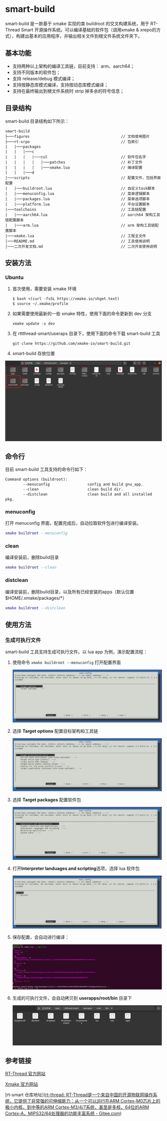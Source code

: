 # smart-build

smart-build 是一款基于 xmake 实现的类 buildroot 的交叉构建系统，用于 RT-Thread Smart 开源操作系统。可以编译基础的软件包（调用xmake & xrepo的方式），构建出基本的应用程序，并输出相关文件到根文件系统文件夹下。

## 基本功能

- 支持两种以上架构的编译工具链，目前支持： arm、aarch64；
- 支持不同版本的软件包；
- 支持 release/debug 模式编译；
- 支持按静态库模式编译，支持按动态库模式编译；
- 支持在最终输出到根文件系统时 strip 掉多余的符号信息；

## 目录结构

smart-build 目录结构如下所示：

```
smart-build
├───figures                                         // 文档使用图片
├───rt-xrpo                                         // 包索引
|   |───packages
|   |   |───c
|   |   |   |───cul                                 // 软件包名字
|   |   |   |   |───patches                         // 补丁文件
|   |   |   |   |───xmake.lua                       // 编译配置
|   |   |───d
|───scripts                                         // 配置文件，包括界面配置
|   |───buildroot.lua                               // 自定义task脚本
|   |───menuconfig.lua                              // 菜单逻辑脚本
|   |───packages.lua                                // 菜单选项脚本
|   |───platform.lua                                // 平台设置脚本
|───toolchains                                      // 工具链配置 
|   |───aarch64.lua                                 // aarch64 架构工具链配置脚本
|   |───arm.lua                                     // arm 架构工具链配置脚本
|───xmake.lua                                       // 工程主文件
│───README.md                                       // 工具使用说明
│───二次开发文档.md                                   // 二次开发使用说明
```

## 安装方法

### Ubuntu

1. 首次使用，需要安装 xmake 环境

   ```shell
   $ bash <(curl -fsSL https://xmake.io/shget.text)
   $ source ~/.xmake/profile
   ```

2. 如果需要使用最新的一些 xmake 特性，使用下面的命令更新到 dev 分支

   ```shell
   xmake update -s dev
   ```

3. 在 rttthread-smart/useraps 目录下，使用下面的命令下载 smart-build 工具

   ```shell
   git clone https://github.com/xmake-io/smart-build.git
   ```

4. smart-build 存放位置

![image-20220803155859823](figures/image-20220803155859823.png)

## 命令行

目前 smart-build 工具支持的命令行如下：

```shell
Command options (buildroot):
        --menuconfig                 config and build gnu_app.
        --clean                      clean build dir.
        --distclean                  clean build and all installed pkg.
```

### menuconfig

打开 menuconfig 界面，配置完成后，自动拉取软件包进行编译安装。

```lua
xmake buildroot --menuconfig
```

### clean

编译安装前，删除build目录

```lua
xmake buildroot --clean
```

### distclean

编译安装前，删除build目录，以及所有已经安装的apps（默认位置$HOME/.xmake/packages/*）

```lua
xmake buildroot --distclean
```

## 使用方法

### 生成可执行文件

smart-build 工具支持生成可执行文件。以 lua app 为例，演示配置流程：

1. 使用命令 `xmake buildroot --menuconfig` 打开配置界面

   ![image-20220809162916935](figures/menuconfig.png)

2. 选择 **Target options** 配置目标架构和工具链

   ![image-20220809162916935](figures/platform.png)

3. 选择 **Target packages** 配置软件包

   ![image-20220809162916935](figures/package.png)

4. 打开**Interpreter landuages and scripting**选项，选择 lua 软件包

   ![image-20220809162916935](figures/lua.png)

5. 保存配置，会自动进行编译：

   ![image-20220809162954794](figures/build_lua.png)

6. 生成的可执行文件，会自动拷贝到 **userapps/root/bin** 目录下

   ![image-20220809163042480](figures/root.png)



## 参考链接

[RT-Thread 官方网站](https://www.rt-thread.org/)

[Xmake 官方网站](https://xmake.io/#/zh-cn/)

[rt-smart 仓库地址]([rt-thread: RT-Thread是一个来自中国的开源物联网操作系统，它提供了非常强的可伸缩能力：从一个可以运行在ARM Cortex-M0芯片上的极小内核，到中等的ARM Cortex-M3/4/7系统，甚至是多核，64位的ARM Cortex-A，MIPS32/64处理器的功能丰富系统 - Gitee.com](https://gitee.com/rtthread/rt-thread/tree/rt-smart/))



